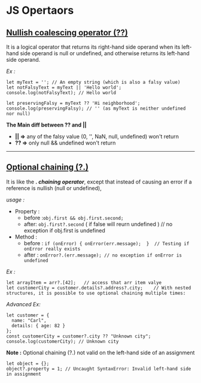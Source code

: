 
# JS Opertaors 

## [**Nullish coalescing operator (??)**](https://developer.mozilla.org/en-US/docs/Web/JavaScript/Reference/Operators/Nullish_coalescing_operator)
It is a logical operator that returns its right-hand side operand when its left-hand side operand is null or undefined, and otherwise returns its left-hand side operand.


_Ex :_

    let myText = ''; // An empty string (which is also a falsy value)
    let notFalsyText = myText || 'Hello world';
    console.log(notFalsyText); // Hello world

    let preservingFalsy = myText ?? 'Hi neighborhood';
    console.log(preservingFalsy); // '' (as myText is neither undefined nor null)



**The Main diff between ?? and ||** 

- **|| =>** any  of the falsy value (0, '', NaN, null, undefined) won't return 
- **?? =>** only  null && undefined won't return 

**** 

## [**Optional chaining (?.)**](https://developer.mozilla.org/en-US/docs/Web/JavaScript/Reference/Operators/Optional_chaining)

It is like the _**. chaining operator**_, except that instead of causing an error if a reference is nullish (null or undefined),


_usage :_
 - Property : 
    - before   :` obj.first && obj.first.second; `
    - after:  `obj.first?.second` ( if false will reurn undefined )     // no exception if  obj.first is undefined
 - Method :
    - before : `if (onError) { onError(err.message);  }  // Testing if onError really exists`
    - after :  `onError?.(err.message); // no exception if onError is undefined`
    
    
_Ex :_

    let arrayItem = arr?.[42];   // access that arr item valye
    let customerCity = customer.details?.address?.city;    // With nested structures, it is possible to use optional chaining multiple times:



_Advanced Ex:_

    let customer = {
      name: "Carl",
      details: { age: 82 }
    };
    const customerCity = customer?.city ?? "Unknown city";
    console.log(customerCity); // Unknown city



**Note :** Optional chaining (?.) not valid on the left-hand side of an assignment

    let object = {};
    object?.property = 1; // Uncaught SyntaxError: Invalid left-hand side in assignment
